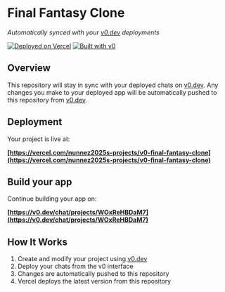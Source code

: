 # Final Fantasy Clone

*Automatically synced with your [v0.dev](https://v0.dev) deployments*

[![Deployed on Vercel](https://img.shields.io/badge/Deployed%20on-Vercel-black?style=for-the-badge&logo=vercel)](https://vercel.com/nunnez2025s-projects/v0-final-fantasy-clone)
[![Built with v0](https://img.shields.io/badge/Built%20with-v0.dev-black?style=for-the-badge)](https://v0.dev/chat/projects/WOxReHBDaM7)

## Overview

This repository will stay in sync with your deployed chats on [v0.dev](https://v0.dev).
Any changes you make to your deployed app will be automatically pushed to this repository from [v0.dev](https://v0.dev).

## Deployment

Your project is live at:

**[https://vercel.com/nunnez2025s-projects/v0-final-fantasy-clone](https://vercel.com/nunnez2025s-projects/v0-final-fantasy-clone)**

## Build your app

Continue building your app on:

**[https://v0.dev/chat/projects/WOxReHBDaM7](https://v0.dev/chat/projects/WOxReHBDaM7)**

## How It Works

1. Create and modify your project using [v0.dev](https://v0.dev)
2. Deploy your chats from the v0 interface
3. Changes are automatically pushed to this repository
4. Vercel deploys the latest version from this repository
